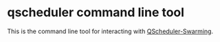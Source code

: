 # qscheduler command line tool

This is the command line tool for interacting with [QScheduler-Swarming](https://chromium.googlesource.com/infra/infra/+/refs/heads/master/go/src/infra/appengine/qscheduler-swarming/).